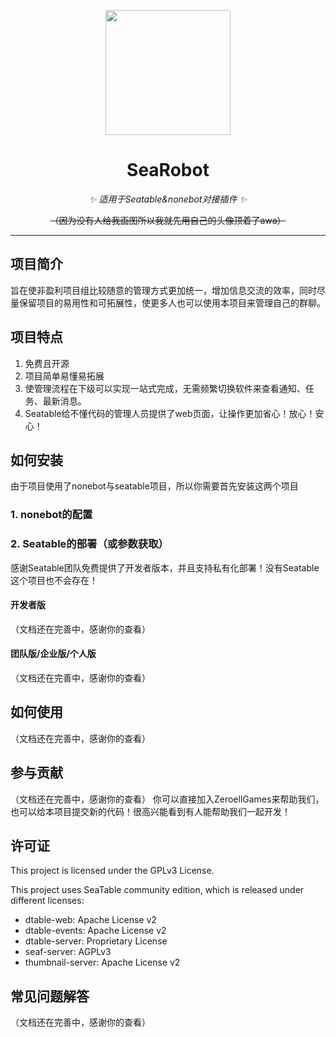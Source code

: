 <!-- markdownlint-disable MD033 MD041 -->
<p align="center">
  <a href="https://i.328888.xyz/2023/01/02/t0nqq.th.jpeg">
  <img src="https://i.328888.xyz/2023/01/02/t0nqq.th.jpeg" width="200" height="200" alt="">
  </a>
</p>

<div align="center">

# SeaRobot

_✨ 适用于Seatable&nonebot对接插件 ✨_

~~（因为没有人给我画图所以我就先用自己的头像顶着了awa）~~

<div align="left">

----
## 项目简介
旨在使非盈利项目组比较随意的管理方式更加统一，增加信息交流的效率，同时尽量保留项目的易用性和可拓展性，使更多人也可以使用本项目来管理自己的群聊。
## 项目特点
1. 免费且开源
2. 项目简单易懂易拓展
3. 使管理流程在下级可以实现一站式完成，无需频繁切换软件来查看通知、任务、最新消息。
4. Seatable给不懂代码的管理人员提供了web页面，让操作更加省心！放心！安心！
## 如何安装
由于项目使用了nonebot与seatable项目，所以你需要首先安装这两个项目
### 1. nonebot的配置

### 2. Seatable的部署（或参数获取）
感谢Seatable团队免费提供了开发者版本，并且支持私有化部署！没有Seatable这个项目也不会存在！
#### 开发者版
（文档还在完善中，感谢你的查看）
#### 团队版/企业版/个人版
（文档还在完善中，感谢你的查看）
## 如何使用
（文档还在完善中，感谢你的查看）
## 参与贡献
（文档还在完善中，感谢你的查看）
你可以直接加入ZeroellGames来帮助我们，也可以给本项目提交新的代码！很高兴能看到有人能帮助我们一起开发！
## 许可证
This project is licensed under the GPLv3 License.

This project uses SeaTable community edition, which is released under different licenses:

- dtable-web: Apache License v2
- dtable-events: Apache License v2
- dtable-server: Proprietary License
- seaf-server: AGPLv3
- thumbnail-server: Apache License v2

## 常见问题解答
（文档还在完善中，感谢你的查看）
